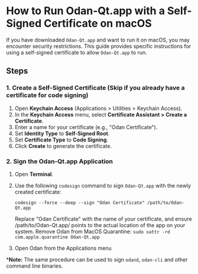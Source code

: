 # How to Run Odan-Qt.app with a Self-Signed Certificate on macOS

If you have downloaded `Odan-Qt.app` and want to run it on macOS, you may encounter security restrictions. This guide provides specific instructions for using a self-signed certificate to allow `Odan-Qt.app` to run.

## Steps

### 1. Create a Self-Signed Certificate (Skip if you already have a certificate for code signing)

1. Open **Keychain Access** (Applications > Utilities > Keychain Access).
2. In the **Keychain Access** menu, select **Certificate Assistant > Create a Certificate**.
3. Enter a name for your certificate (e.g., "Odan Certificate").
4. Set **Identity Type** to **Self-Signed Root**.
5. Set **Certificate Type** to **Code Signing**.
6. Click **Create** to generate the certificate.

### 2. Sign the Odan-Qt.app Application

1. Open **Terminal**.
2. Use the following `codesign` command to sign `Odan-Qt.app` with the newly created certificate:
   
   ```
   codesign --force --deep --sign "Odan Certificate" /path/to/Odan-Qt.app
   ```
   
   Replace "Odan Certificate" with the name of your certificate, and ensure /path/to/Odan-Qt.app/ points to the actual location of the app on your system.
   Remove Odan from MacOS Quarantine:
   `sudo xattr -rd com.apple.quarantine Odan-Qt.app`
   
3. Open Odan from the Applications menu
	

***Note:** The same procedure can be used to sign `odand`, `odan-cli` and other command line binaries.
